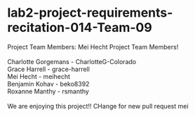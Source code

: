 # lab2-project-requirements-recitation-014-Team-09
Project Team Members: 
Mei Hecht
Project Team Members! <br/> <br/>
Charlotte Gorgemans - CharlotteG-Colorado <br/>
Grace Harrell - grace-harrell <br/>
Mei Hecht - meihecht <br/>
Benjamin Kohav - beko8392 <br/>
Roxanne Manthy - rsmanthy <br/>
<br/>
We are enjoying this project!! 
CHange for new pull request mei 
